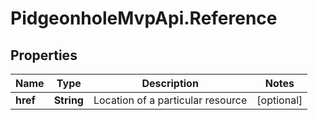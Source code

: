 # PidgeonholeMvpApi.Reference

## Properties
Name | Type | Description | Notes
------------ | ------------- | ------------- | -------------
**href** | **String** | Location of a particular resource | [optional] 


